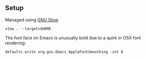 ## Setup

Managed using [GNU Stow](https://www.gnu.org/s/stow/manual/stow.html)

```
stow . --target=$HOME
```

The font face on Emacs is unusually bold due to a quirk in OSX font rendering:
```
defaults write org.gnu.Emacs AppleFontSmoothing -int 0
```
